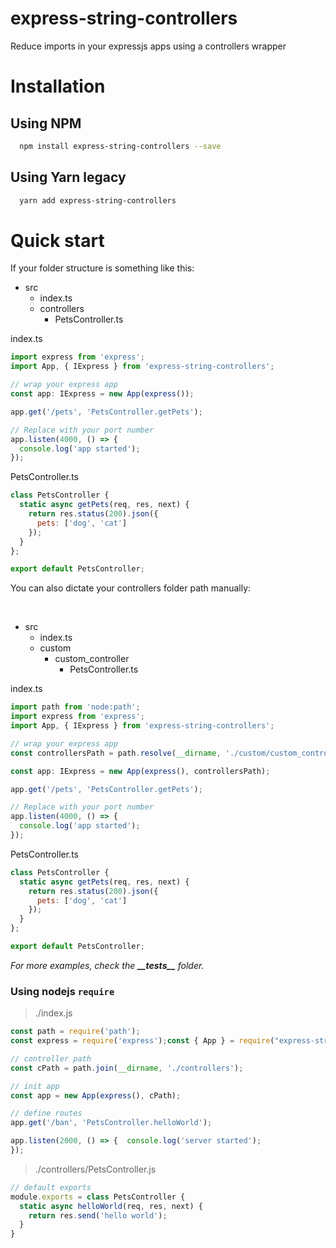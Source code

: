 # express-string-controllers

Reduce imports in your expressjs apps using a controllers wrapper

# Installation

## Using NPM
```sh
  npm install express-string-controllers --save
```

## Using Yarn legacy 
```sh
  yarn add express-string-controllers
```

# Quick start

If your folder structure is something like this:
<br/>
- src
  - index.ts
  - controllers
    - PetsController.ts

index.ts
```js
import express from 'express';
import App, { IExpress } from 'express-string-controllers';

// wrap your express app
const app: IExpress = new App(express());

app.get('/pets', 'PetsController.getPets');

// Replace with your port number
app.listen(4000, () => {
  console.log('app started');
});
```

PetsController.ts
```js
class PetsController {
  static async getPets(req, res, next) {
    return res.status(200).json({
      pets: ['dog', 'cat']
    });
  }
};

export default PetsController;
```

You can also dictate your controllers folder path manually:

<br/>

- src
  - index.ts
  - custom
    - custom_controller
      - PetsController.ts
  
index.ts
```js
import path from 'node:path';
import express from 'express';
import App, { IExpress } from 'express-string-controllers';

// wrap your express app
const controllersPath = path.resolve(__dirname, './custom/custom_controller');

const app: IExpress = new App(express(), controllersPath);

app.get('/pets', 'PetsController.getPets');

// Replace with your port number
app.listen(4000, () => {
  console.log('app started');
});
```

PetsController.ts
```js
class PetsController {
  static async getPets(req, res, next) {
    return res.status(200).json({
      pets: ['dog', 'cat']
    });
  }
};

export default PetsController;
```

_For more examples, check the **\_\_tests\_\_** folder._

### Using nodejs `require`

> ./index.js
```js
const path = require('path');
const express = require('express');const { App } = require("express-string-controllers");

// controller path
const cPath = path.join(__dirname, './controllers');

// init app
const app = new App(express(), cPath);

// define routes
app.get('/ban', 'PetsController.helloWorld');

app.listen(2000, () => {  console.log('server started');
});
```
> ./controllers/PetsController.js

```js
// default exports
module.exports = class PetsController {
  static async helloWorld(req, res, next) {
    return res.send('hello world');
  }
}
```
